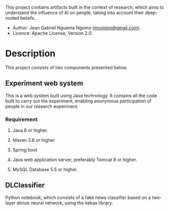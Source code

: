 This project contains artifacts built in the context of research, which aims to understand the influence of AI on people, taking into account their deep-rooted beliefs.. 
 * Author: Jean Gabriel Nguema Ngomo (mvojgnn@gmail.com).
 * Licence: Apache License, Version 2.0.


# Description
This project consists of two components presented below.

## Experiment web system
This is a web system built using Java technology. It contains all the code built to carry out the experiment, enabling anonymous participation of people in our research experiment.

### Requirement

1.	Java 8 or higher.

2.	Maven 3.6 or higher

3.	Spring boot

4.	Java web application server, preferably Tomcat 8 or higher. 

5.	MySQL Database 5.5 or higher. 

## DLClassifier
Python notebook, which consists of a fake news classifier based on a two-layer dense neural network, using the kekas library.